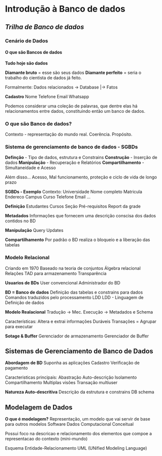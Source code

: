 # Introdução à Banco de dados

## *Trilha de Banco de dados*

### Cenário de Dados 

#### O que são Bancos de dados

**Tudo hoje são dados**

**Diamante bruto** = esse são seus dados 
**Diamante perfeito** = seria o trabalho do cientista de dados já feito.

Formalmente:
Dados relacionados -> Database
|-> Fatos

**Cadastro**
Nome
Telefone
Email
Whatsapp

Podemos considerar uma coleção de palavras, que dentre elas há relacionamentos entre dados, constituindo então um banco de dados.

### O que são Banco de dados?

Contexto - representação do mundo real.
Coerência.
Propósito.

### Sistema de gerenciamento de banco de dados - SGBDs

**Definção** - Tipo de dados, estrutura e Constrains
**Construção** - Inserção de dados 
**Manipulação** - Recuperação e Relatórios
**Compartilhamento** - Simultaneidade e Acesso

Além disso... 
Acesso, Mal funcionamento, proteção e ciclo de vida de longo prazo 

**SGBDs - Exemplo**
Contexto: Universidade
Nome completo
Matricula
Endereco 
Campus
Curso
Telefone
Email
...

**Definição**
Estudantes
Cursos
Seção
Pré-requisitos
Report da grade

**Metadados**
Informações que fornecem uma descrição conscisa dos dados contidos no BD

**Manipulação**
Query
Updates

**Compartilhamento**
Por padrão o BD realiza o bloqueio e a liberação das tabelas


### Modelo Relacional 

Criando em 1970
Baseado na teoria de conjuntos
Álgebra relacional
Relações 
TAD para armazenamento
Transparência
 
 **Usuarios de BDs**
User convencional
Administrador do BD

**BD = Banco de dados**
Definição das tabelas e constrains para dados
Comandos traduzidos pelo processamento LDD
LDD - Linguagem de Definição de dados

**Modelo Realacional**
Tradução -> Mec. Execução -> Metadados e Schema

Características:
Altera e extrai informações
Duráveis
Transações = Agrupar para executar

**Sotage & Buffer**
Gerenciador de armazenamento
Gerenciador de Buffer

## Sistemas de Gerenciamento de Banco de Dados

**Abordagem de BD**
Suponha as aplicações 
		Cadastro
		Verificação de pagamento
		
		
Caracteristicas principais:
Abastração Auto-descrição
Isolamento Compartilhamento
Multiplas visões Transação multiuser

**Natureza Auto-descritiva**
Descrição da estrutura e constrains
DB schema

## Modelagem de Dados

**O que é modelagem?**
Representação, um modelo que vai servir de base para outros modelos 
Software Dados 
Computacional Conceitual

Possui foco na descricao e relacionamento dos elementos que compoe a representacao do contexto (mini-mundo)

Esquema
		Entidade-Relacionamento
		UML (UNified Modeling Language)





